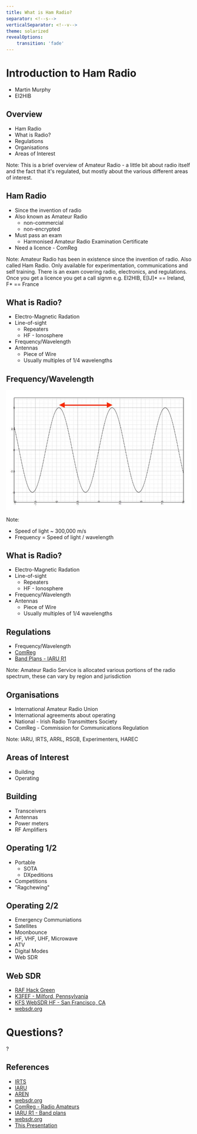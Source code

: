 ```yaml
---
title: What is Ham Radio?
separator: <!--s-->
verticalSeparator: <!--v-->
theme: solarized
revealOptions:
    transition: 'fade'
---
```

# Introduction to Ham Radio

* Martin Murphy
* EI2HIB

<!--s-->

## Overview

* Ham Radio
* What is Radio?
* Regulations
* Organisations
* Areas of Interest

Note: This is a brief overview of Amateur Radio - a little bit about radio itself and the fact that it's regulated, but mostly about the various different areas of interest.

<!--s-->

## Ham Radio

* Since the invention of radio
* Also known as Amateur Radio
  * non-commercial
  * non-encrypted
* Must pass an exam
  * Harmonised Amateur Radio Examination Certificate
* Need a licence - ComReg

Note: Amateur Radio has been in existence since the invention of radio.  Also called Ham Radio. Only available for experimentation, communications and self training. There is an exam covering radio, electronics, and regulations.  Once you get a licence you get a call signm e.g. EI2HIB, E[IJ]* == Ireland, F* == France

<!--s-->

## What is Radio?

* Electro-Magnetic Radation
* Line-of-sight
  * Repeaters
  * HF - Ionosphere
* Frequency/Wavelength
* Antennas
  * Piece of Wire
  * Usually multiples of 1/4 wavelengths

<!--v-->

## Frequency/Wavelength

![wave image](wave.jpg)

Note:
* Speed of light ~ 300,000 m/s
* Frequency = Speed of light / wavelength

<!--v-->

## What is Radio?

* Electro-Magnetic Radation
* Line-of-sight
  * Repeaters
  * HF - Ionosphere
* Frequency/Wavelength
* Antennas
  * Piece of Wire
  * Usually multiples of 1/4 wavelengths

<!--v-->

## Regulations

* Frequency/Wavelength
* [ComReg](https://www.comreg.ie/industry/radio-spectrum/licensing/search-licence-type/radio-amateurs-2/)
* [Band Plans - IARU R1](https://www.iaru-r1.org/index.php/spectrum-and-band-plans)

Note: Amateur Radio Service is allocated various portions of the radio spectrum, these can vary by region and jurisdiction

<!--s-->

## Organisations

* International Amateur Radio Union
* International agreements about operating
* National - Irish Radio Transmitters Society
* ComReg - Commission for Communications Regulation

Note: IARU, IRTS, ARRL, RSGB, Experimenters, HAREC

<!--s-->

## Areas of Interest

* Building
* Operating

<!--v-->

## Building

* Transceivers
* Antennas
* Power meters
* RF Amplifiers

<!--v-->

## Operating 1/2

* Portable
  * SOTA
  * DXpeditions
* Competitions
* "Ragchewing"

<!--v-->

## Operating 2/2

* Emergency Communiations
* Satellites
* Moonbounce
* HF, VHF, UHF, Microwave
* ATV
* Digital Modes
* Web SDR

<!--v-->

## Web SDR

* [RAF Hack Green](http://hackgreensdr.org:8901)
* [K3FEF - Milford, Pennsylvania](http://k3fef.com:8901)
* [KFS WebSDR HF - San Francisco, CA](http://69.27.184.62:8901/)
* [websdr.org](http://websdr.org)

<!--s-->

# Questions?

?

<!--s-->

## References
* [IRTS](http://www.irts.ie)
* [IARU](http://www.iaru.org)
* [AREN](http://www.aren.ie)
* [websdr.org](http://websdr.org)
* [ComReg - Radio Amateurs](https://www.comreg.ie/industry/radio-spectrum/licensing/search-licence-type/radio-amateurs-2/)
* [IARU R1 - Band plans](https://www.iaru-r1.org/index.php/spectrum-and-band-plans)
* [websdr.org](http://websdr.org)
* [This Presentation](http://martinmurphy.github.io/hamradiointro)
